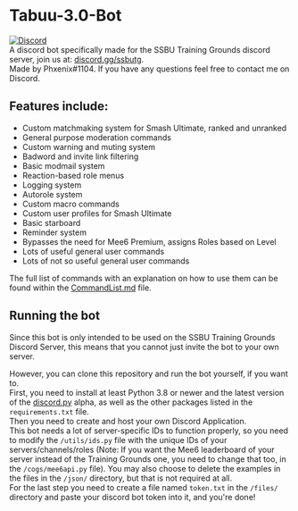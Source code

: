 # Tabuu-3.0-Bot  
[<img alt="Discord" src="https://img.shields.io/discord/739299507795132486?color=%235865F2&label=discord&logo=discord&logoColor=white">](https://discord.gg/ssbutg)  
A discord bot specifically made for the SSBU Training Grounds discord server, join us at: [discord.gg/ssbutg](https://discord.gg/ssbutg).  
Made by Phxenix#1104. If you have any questions feel free to contact me on Discord.

## Features include:
- Custom matchmaking system for Smash Ultimate, ranked and unranked
- General purpose moderation commands
- Custom warning and muting system
- Badword and invite link filtering
- Basic modmail system
- Reaction-based role menus
- Logging system
- Autorole system
- Custom macro commands
- Custom user profiles for Smash Ultimate
- Basic starboard
- Reminder system
- Bypasses the need for Mee6 Premium, assigns Roles based on Level
- Lots of useful general user commands
- Lots of not so useful general user commands

The full list of commands with an explanation on how to use them can be found within the [CommandList.md](https://github.com/sonnenbankpimp/Tabuu-3.0-Bot/blob/main/CommandList.md) file.

##  Running the bot
Since this bot is only intended to be used on the SSBU Training Grounds Discord Server, this means that you cannot just invite the bot to your own server.  

However, you can clone this repository and run the bot yourself, if you want to.  
First, you need to install at least Python 3.8 or newer and the latest version of the [discord.py](https://github.com/Rapptz/discord.py) alpha, as well as the other packages listed in the `requirements.txt` file.  
Then you need to create and host your own Discord Application.  
This bot needs a lot of server-specific IDs to function properly, so you need to modify the `/utils/ids.py` file with the unique IDs of your servers/channels/roles (Note: If you want the Mee6 leaderboard of your server instead of the Training Grounds one, you need to change that too, in the `/cogs/mee6api.py` file). You may also choose to delete the examples in the files in the `/json/` directory, but that is not required at all.  
For the last step you need to create a file named `token.txt` in the `/files/` directory and paste your discord bot token into it, and you're done!  
